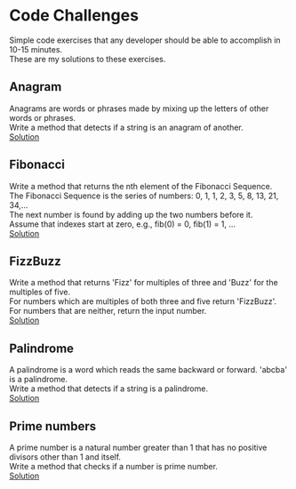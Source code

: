 # Code Challenges
Simple code exercises that any developer should be able to accomplish in 10-15 minutes.<br />
These are my solutions to these exercises.

## Anagram
Anagrams are words or phrases made by mixing up the letters of other words or phrases.<br />
Write a method that detects if a string is an anagram of another.<br />
[Solution](./src/Anagram/Program.cs)

## Fibonacci
Write a method that returns the nth element of the Fibonacci Sequence.<br />
The Fibonacci Sequence is the series of numbers: 0, 1, 1, 2, 3, 5, 8, 13, 21, 34,...<br />
The next number is found by adding up the two numbers before it.<br />
Assume that indexes start at zero, e.g., fib(0) = 0, fib(1) = 1, ...<br />
[Solution](./src/FibonacciNumber/Program.cs)

## FizzBuzz
Write a method that returns 'Fizz' for multiples of three and 'Buzz' for the multiples of five.<br />
For numbers which are multiples of both three and five return 'FizzBuzz'.<br />
For numbers that are neither, return the input number.<br />
[Solution](./src/FizzBuzz/Program.cs)

## Palindrome
A palindrome is a word which reads the same backward or forward. 'abcba' is a palindrome.<br />
Write a method that detects if a string is a palindrome.<br />
[Solution](./src/Palindrome/Program.cs)

## Prime numbers
A prime number is a natural number greater than 1 that has no positive divisors other than 1 and itself.<br />
Write a method that checks if a number is prime number.<br />
[Solution](./src/PrimeNumber/Program.cs)